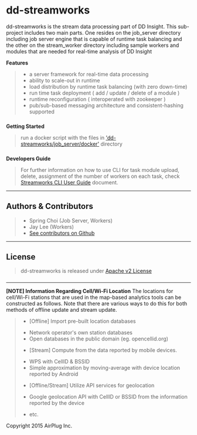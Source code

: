 

dd-streamworks
===

dd-streamworks is the stream data processing part of DD Insight. This sub-project includes two main parts. One resides on the job_server directory including job server engine that is capable of  runtime task balancing and the other on the stream_worker directory including sample workers and modules that are needed for real-time analysis of DD Insight

**Features**
> - a server framework for real-time data processing
> - ability to scale-out in runtime
> - load distribution by runtime task balancing (with zero down-time)
> - run time task deployment ( add / update / delete of a module )
> - runtime reconfiguration ( interoperated with zookeeper )
> - pub/sub-based messaging architecture and consistent-hashing supported


### 
**Getting Started**
> run a docker script with the files in ['dd-streamworks/job_server/docker']() directory

### 
**Developers Guide**
> For further information on how to use CLI for task module upload, delete, assignment of the number of workers on each task, check [Streamworks CLI User Guide]() document.


---------

### 
## **Authors & Contributors**
> - Spring Choi (Job Server, Workers)
> - Jay Lee (Workers)
> - [See contributors on Github](http://)

---------

### 
## **License**
> dd-streamworks is released under [Apache v2 License](http://)


### 

----------

**[NOTE] Information Regarding Cell/Wi-Fi Location**
The locations for cell/Wi-Fi stations that are used in the map-based analytics tools can be constructed as follows. Note that there are various ways to do this for both methods of offline update and stream update.
> - [Offline] Import pre-built location databases
>  * Network operator's own station databases
>  * Open databases in the public domain (eg. opencellid.org) 
> - [Stream] Compute from the data reported by mobile devices. 
>  * WPS with CellID & BSSID
>  * Simple approximation by moving-average with device location reported by Android
> - [Offline/Stream] Utilize API services for geolocation 
>  * Google geolocation API with CellID or BSSID from the information reported by the device
> - etc.



Copyright 2015 AirPlug Inc.